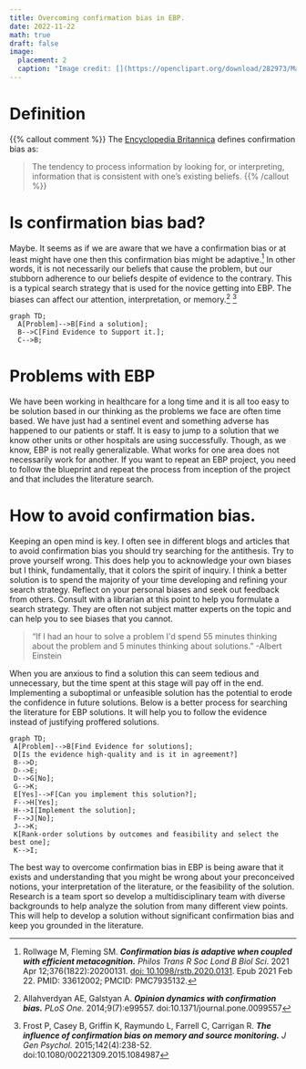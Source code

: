 ```yaml
---
title: Overcoming confirmation bias in EBP.
date: 2022-11-22
math: true
draft: false
image:
  placement: 2
  caption: "Image credit: [](https://openclipart.org/download/282973/Machine-Learning-Brain.svg)"
---
```


# Definition 

{{% callout comment %}}
The [Encyclopedia Britannica](https://www.britannica.com/science/confirmation-bias) defines confirmation bias as:

> The tendency to process information by looking for, or interpreting, information that is consistent with one’s existing beliefs.
{{% /callout %}}

# Is confirmation bias bad?

Maybe. It seems as if we are aware that we have a confirmation bias or at least might have one then this confirmation bias might be adaptive.[^1]  In other words, it is not necessarily our beliefs that cause the problem, but our stubborn adherence to our beliefs despite of evidence to the contrary. This is a typical search strategy that is used for the novice getting into EBP.  The biases can affect our attention, interpretation, or memory.[^2] [^3]

```mermaid
graph TD;
  A[Problem]-->B[Find a solution];
  B-->C[Find Evidence to Support it.];
  C-->B;
``` 

# Problems with EBP

We have been working in healthcare for a long time and it is all too easy to be solution based in our thinking as the problems we face are often time based.  We have just had a sentinel event and something adverse has happened to our patients or staff.  It is easy to jump to a solution that we know other units or other hospitals are using successfully.  Though, as we know, EBP is not really generalizable.  What works for one area does not necessarily work for another.  If you want to repeat an EBP project, you need to follow the blueprint and repeat the process from inception of the project and that includes the literature search. 

# How to avoid confirmation bias.

 Keeping an open mind is key.  I often see in different blogs and articles that to avoid confirmation bias you should try searching for the antithesis.  Try to prove yourself wrong.  This does help you to acknowledge your own biases but I think, fundamentally, that it colors the spirit of inquiry.  I think a better solution is to spend the majority of your time developing and refining your search strategy.  Reflect on your personal biases and seek out feedback from others.  Consult with a librarian at this point to help you formulate a search strategy.  They are often not subject matter experts on the topic and can help you to see biases that you cannot.

 > “If I had an hour to solve a problem I'd spend 55 minutes thinking about the problem and 5 minutes thinking about solutions.” -Albert Einstein

 When you are anxious to find a solution this can seem tedious and unnecessary, but the time spent at this stage will pay off in the end.  Implementing a suboptimal or unfeasible solution has the potential to erode the confidence in future solutions.  Below is a better process for searching the literature for EBP solutions.  It will help you to follow the evidence instead of justifying proffered solutions.

 ```mermaid
graph TD;
  A[Problem]-->B[Find Evidence for solutions];
  D[Is the evidence high-quality and is it in agreement?]
  B-->D;
  D-->E;
  D-->G[No];
  G-->K;
  E[Yes]-->F[Can you implement this solution?];
  F-->H[Yes];
  H-->I[Implement the solution];
  F-->J[No];
  J-->K;
  K[Rank-order solutions by outcomes and feasibility and select the best one];
  K-->I;
```

The best way to overcome confirmation bias in EBP is being aware that it exists and understanding that you might be wrong about your preconceived notions, your interpretation of the literature, or the feasibility of the solution.  Research is a team sport so develop a multidisciplinary team with diverse backgrounds to help analyze the solution from many different view points.  This will help to develop a solution without significant confirmation bias and keep you grounded in the literature.


[^1]: Rollwage M, Fleming SM. ***Confirmation bias is adaptive when coupled with efficient metacognition.*** *Philos Trans R Soc Lond B Biol Sci*. 2021 Apr 12;376(1822):20200131. [doi: 10.1098/rstb.2020.0131](https://pubmed.ncbi.nlm.nih.gov/33612002/). Epub 2021 Feb 22. PMID: 33612002; PMCID: PMC7935132.
[^2]: Allahverdyan AE, Galstyan A. ***Opinion dynamics with confirmation bias.*** *PLoS One.* 2014;9(7):e99557. doi:10.1371/journal.pone.0099557
[^3]: Frost P, Casey B, Griffin K, Raymundo L, Farrell C, Carrigan R. ***The influence of confirmation bias on memory and source monitoring.*** *J Gen Psychol.* 2015;142(4):238-52. doi:10.1080/00221309.2015.1084987